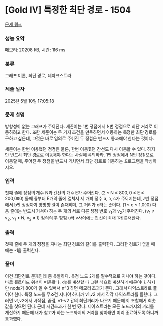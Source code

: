 # [Gold IV] 특정한 최단 경로 - 1504 

[문제 링크](https://www.acmicpc.net/problem/1504) 

### 성능 요약

메모리: 20208 KB, 시간: 116 ms

### 분류

그래프 이론, 최단 경로, 데이크스트라

### 제출 일자

2025년 5월 10일 17:05:18

### 문제 설명

<p>방향성이 없는 그래프가 주어진다. 세준이는 1번 정점에서 N번 정점으로 최단 거리로 이동하려고 한다. 또한 세준이는 두 가지 조건을 만족하면서 이동하는 특정한 최단 경로를 구하고 싶은데, 그것은 바로 임의로 주어진 두 정점은 반드시 통과해야 한다는 것이다.</p>

<p>세준이는 한번 이동했던 정점은 물론, 한번 이동했던 간선도 다시 이동할 수 있다. 하지만 반드시 최단 경로로 이동해야 한다는 사실에 주의하라. 1번 정점에서 N번 정점으로 이동할 때, 주어진 두 정점을 반드시 거치면서 최단 경로로 이동하는 프로그램을 작성하시오.</p>

### 입력 

 <p>첫째 줄에 정점의 개수 N과 간선의 개수 E가 주어진다. (2 ≤ N ≤ 800, 0 ≤ E ≤ 200,000) 둘째 줄부터 E개의 줄에 걸쳐서 세 개의 정수 a, b, c가 주어지는데, a번 정점에서 b번 정점까지 양방향 길이 존재하며, 그 거리가 c라는 뜻이다. (1 ≤ c ≤ 1,000) 다음 줄에는 반드시 거쳐야 하는 두 개의 서로 다른 정점 번호 v<sub>1</sub>과 v<sub>2</sub>가 주어진다. (v<sub>1</sub> ≠ v<sub>2</sub>, v<sub>1</sub> ≠ N, v<sub>2</sub> ≠ 1) 임의의 두 정점 u와 v사이에는 간선이 최대 1개 존재한다.</p>

### 출력 

 <p>첫째 줄에 두 개의 정점을 지나는 최단 경로의 길이를 출력한다. 그러한 경로가 없을 때에는 -1을 출력한다.</p>

 ### 풀이 

 <p>이건 최단경로 문제인데 좀 특별하다. 특정 노드 2개를 필수적으로 지나야 하는 것이다. 바로 플로이드 워셜이 떠올랐다. dp를 계산할 때 그런 식으로 계산하기 때문이다. 하지만 node가 800개 일 수 있어서 n^3 하면 메모리 초과가 뜬다. 그래서 다익스트라로 풀어야 한다. 특정 노드를 무조건 지나야 하니까 v1,v2 에서 각각 다익스트라를 돌렸다. 그러면 v1,v2에서 시작점, 끝점, v1-v2 간의 최단거리가 나오기 때문에 이 조합에서 최솟값을 찾으면 된다. 근데 시간초과가 한 번 떴다. 다이스트라는 모든 노드까지의 거리를 계산하기 때문에 내가 찾고자 하는 노드까지의 거리를 찾아내면 미리 종료하도록 하니까 통과했다. </p>

